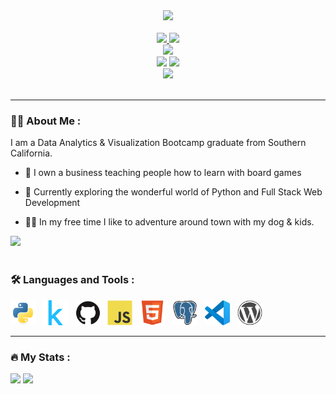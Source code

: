 <div id="header" align="center">
  <img src="https://mir-s3-cdn-cf.behance.net/project_modules/disp/601014116770475.6068beff4640a.gif" width="275"/>
</div>
<BR>
  
<div id="Badges" align="center">


<a href="https://drive.google.com/file/d/1klQAVcIsSl3AOSVLVsKPDJWBvi9lvtvu/view">
  <img src="https://shields.io/badge/Admin_Resume-orange?&logoColor=white&style=for-the-badge" height="50">

<a href="https://tinyurl.com/3p6mys48"> 
  <img src="https://img.shields.io/badge/Data_Resume-orange?&logoColor=white&style=for-the-badge" height="50">
  
<BR>

<a href="https://github.com/meggrooms?tab=repositories"> 
  <img src="https://img.shields.io/badge/My_Repos-blue?&logoColor=white&style=for-the-badge" height="45"></a>

<br>
<a href="https://www.linkedin.com/in/meg-grooms/">
 <img src="https://img.shields.io/badge/LinkedIn-blue?logo=linkedin&logoColor=white&style=for-the-badge"></a>
<a href="https://instagram.com/gameschooling_meg"><img src="https://img.shields.io/badge/Instagram-red?logo=instagram&logoColor=white&style=for-the-badge"></a> 
<BR>
<a href="https://gameschoolacademy.com"> <img src="https://img.shields.io/badge/Gameschool-Academy-green" height="25">
  </a>
</div>
<br>
  
  
---

### :woman_technologist: About Me :
I am a Data Analytics & Visualization Bootcamp graduate from Southern California.
<BR>

- :game_die: I own a business teaching people how to learn with board games

- :snake: Currently exploring the wonderful world of Python and Full Stack Web Development

- :surfing_woman: In my free time I like to adventure around town with my dog & kids.

<a href = "mailto:meggrooms@gmail.com?subject = Feedback&body = GitHub"><img src="https://img.shields.io/badge/Email_Me-red?logo=instagram&logoColor=white&style=for-the-badge">
</a>
<BR>
<BR>

### :hammer_and_wrench: Languages and Tools :
  

<div>
  <img src="https://github.com/devicons/devicon/blob/master/icons/python/python-original.svg" title="Python" alt="Python" width="40" height="40"/>
  &nbsp;
  <img src="https://github.com/devicons/devicon/blob/master/icons/kaggle/kaggle-original.svg" title="Kaggle" alt="Kaggle" width="40" height="40" /> &nbsp;
  <img src="https://github.com/devicons/devicon/blob/master/icons/github/github-original.svg" title="GitHub" alt="GitHub" width="40" height="40"> &nbsp;
  <img src="https://github.com/devicons/devicon/blob/master/icons/javascript/javascript-original.svg" title="Javascript" alt="Javascript" width="40" height="40" /> &nbsp;
  <img src="https://github.com/devicons/devicon/blob/master/icons/html5/html5-original.svg" title="HTML5" alt="HTML5" width="40" heigth="40" /> &nbsp;
  <img src="https://github.com/devicons/devicon/blob/master/icons/postgresql/postgresql-original.svg" title="PostgreSQL" alt="PostgreSQL" width="40" height="40" /> &nbsp;
  <img src="https://github.com/devicons/devicon/blob/master/icons/vscode/vscode-original.svg" title="VSCode" alt="VSCode" width="40" height="40" /> &nbsp;
  <img src="https://github.com/devicons/devicon/blob/master/icons/wordpress/wordpress-plain.svg" title="Wordpress" alt="Wordpress" width="40" height="40" /> &nbsp;
 </div>
  

---

### :fire: My Stats :
<img src ="https://github-readme-streak-stats.herokuapp.com/?user=meggrooms">
<img src="https://github-readme-stats.vercel.app/api/top-langs/?username=meggrooms">
  


